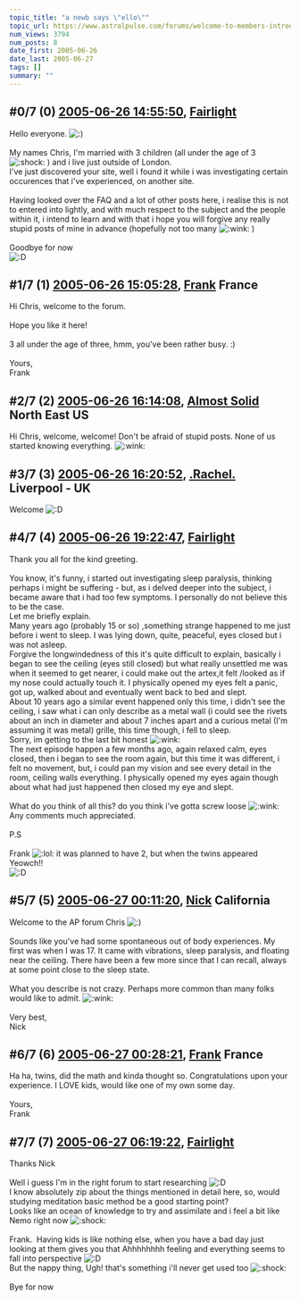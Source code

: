 ```yaml
---
topic_title: "a newb says \"ello\""
topic_url: https://www.astralpulse.com/forums/welcome-to-members-introductions!/a-newb-says-ello
num_views: 3794
num_posts: 8
date_first: 2005-06-26
date_last: 2005-06-27
tags: []
summary: ""
---
```


## \#0/7 (0) [2005-06-26 14:55:50](https://www.astralpulse.com/forums/index.php?msg=168026), [Fairlight](https://www.astralpulse.com/forums/profile/?u=9305)  ##
<section>
Hello everyone.
<img alt=":)" class="smiley" src="https://www.astralpulse.com/forums/Smileys/fugue/smiley.png" title="Smiley"/>
<br>
<br>
My names Chris, I'm married with 3 children (all under the age of 3
<img alt=":shock:" class="smiley" src="https://www.astralpulse.com/forums/Smileys/fugue/shocked.png" title="Shocked"/>
) and i live just outside of London.
<br>
I've just discovered your site, well i found it while i was investigating certain occurences that i've experienced, on another site.
<br>
<br>
Having looked over the FAQ and a lot of other posts here, i realise this is not to entered into lightly, and with much respect to the subject and the people within it, i intend to learn and with that i hope you will forgive any really stupid posts of mine in advance (hopefully not too many
<img alt=":wink:" class="smiley" src="https://www.astralpulse.com/forums/Smileys/fugue/wink.png" title="Wink"/>
)
<br>
<br>
Goodbye for now
<br>
<img alt=":D" class="smiley" src="https://www.astralpulse.com/forums/Smileys/fugue/cheesy.png" title="Cheesy"/>
</section>

## \#1/7 (1) [2005-06-26 15:05:28](https://www.astralpulse.com/forums/index.php?msg=168028), [Frank](https://www.astralpulse.com/forums/profile/?u=359) France ##
<section>
Hi Chris, welcome to the forum.
<br>
<br>
Hope you like it here!
<br>
<br>
3 all under the age of three, hmm, you've been rather busy. :)
<br>
<br>
Yours,
<br>
Frank
</section>

## \#2/7 (2) [2005-06-26 16:14:08](https://www.astralpulse.com/forums/index.php?msg=168033), [Almost Solid](https://www.astralpulse.com/forums/profile/?u=9296) North East US ##
<section>
Hi Chris, welcome, welcome! Don't be afraid of stupid posts. None of us started knowing everything.
<img alt=":wink:" class="smiley" src="https://www.astralpulse.com/forums/Smileys/fugue/wink.png" title="Wink"/>
</section>

## \#3/7 (3) [2005-06-26 16:20:52](https://www.astralpulse.com/forums/index.php?msg=168034), [.Rachel.](https://www.astralpulse.com/forums/profile/?u=8982) Liverpool - UK ##
<section>
Welcome
<img alt=":D" class="smiley" src="https://www.astralpulse.com/forums/Smileys/fugue/cheesy.png" title="Cheesy"/>
</section>

## \#4/7 (4) [2005-06-26 19:22:47](https://www.astralpulse.com/forums/index.php?msg=168074), [Fairlight](https://www.astralpulse.com/forums/profile/?u=9305)  ##
<section>
Thank you all for the kind greeting.
<br>
<br>
You know, it's funny, i started out investigating sleep paralysis, thinking perhaps i might be suffering - but, as i delved deeper into the subject, i became aware that i had too few symptoms. I personally do not believe this to be the case.
<br>
Let me briefly explain.
<br>
Many years ago (probably 15 or so) ,something strange happened to me just before i went to sleep. I was lying down, quite, peaceful, eyes closed but i was not asleep.
<br>
Forgive the longwindedness of this it's quite difficult to explain, basically i began to see the ceiling (eyes still closed) but what really unsettled me was when it seemed to get nearer, i could make out the artex,it felt /looked as if my nose could actually touch it. I physically opened my eyes felt a panic, got up, walked about and eventually went back to bed and slept.
<br>
About 10 years ago a similar event happened only this time, i didn't see the ceiling, i saw what i can only describe as a metal wall (i could see the rivets about an inch in diameter and about 7 inches apart and a curious metal (I'm assuming it was metal) grille, this time though, i fell to sleep.
<br>
Sorry, im getting to the last bit honest
<img alt=":wink:" class="smiley" src="https://www.astralpulse.com/forums/Smileys/fugue/wink.png" title="Wink"/>
<br>
The next episode happen a few months ago, again relaxed calm, eyes closed, then i began to see the room again, but this time it was different, i felt no movement, but, i could pan my vision and see every detail in the room, ceiling walls everything. I physically opened my eyes again though about what had just happened then closed my eye and slept.
<br>
<br>
What do you think of all this? do you think i've gotta screw loose
<img alt=":wink:" class="smiley" src="https://www.astralpulse.com/forums/Smileys/fugue/wink.png" title="Wink"/>
<br>
Any comments much appreciated.
<br>
<br>
P.S
<br>
<br>
Frank
<img alt=":lol:" class="smiley" src="https://www.astralpulse.com/forums/Smileys/fugue/cheesy.png" title="Cheesy"/>
it was planned to have 2, but when the twins appeared Yeowch!!
<br>
<img alt=":D" class="smiley" src="https://www.astralpulse.com/forums/Smileys/fugue/cheesy.png" title="Cheesy"/>
</section>

## \#5/7 (5) [2005-06-27 00:11:20](https://www.astralpulse.com/forums/index.php?msg=168118), [Nick](https://www.astralpulse.com/forums/profile/?u=2080) California ##
<section>
Welcome to the AP forum Chris
<img alt=":)" class="smiley" src="https://www.astralpulse.com/forums/Smileys/fugue/smiley.png" title="Smiley"/>
<br>
<br>
Sounds like you've had some spontaneous out of body experiences. My first was when I was 17. It came with vibrations, sleep paralysis, and floating near the ceiling. There have been a few more since that I can recall, always at some point close to the sleep state.
<br>
<br>
What you describe is not crazy. Perhaps more common than many folks would like to admit.
<img alt=":wink:" class="smiley" src="https://www.astralpulse.com/forums/Smileys/fugue/wink.png" title="Wink"/>
<br>
<br>
Very best,
<br>
Nick
</section>

## \#6/7 (6) [2005-06-27 00:28:21](https://www.astralpulse.com/forums/index.php?msg=168119), [Frank](https://www.astralpulse.com/forums/profile/?u=359) France ##
<section>
Ha ha, twins, did the math and kinda thought so. Congratulations upon your experience. I LOVE kids, would like one of my own some day.
<br>
<br>
Yours,
<br>
Frank
</section>

## \#7/7 (7) [2005-06-27 06:19:22](https://www.astralpulse.com/forums/index.php?msg=168145), [Fairlight](https://www.astralpulse.com/forums/profile/?u=9305)  ##
<section>
Thanks Nick
<br>
<br>
Well i guess I'm in the right forum to start researching
<img alt=":D" class="smiley" src="https://www.astralpulse.com/forums/Smileys/fugue/cheesy.png" title="Cheesy"/>
<br>
I know absolutely zip about the things mentioned in detail here, so, would studying meditation basic method be a good starting point?
<br>
Looks like an ocean of knowledge to try and assimilate and i feel a bit like Nemo right now
<img alt=":shock:" class="smiley" src="https://www.astralpulse.com/forums/Smileys/fugue/shocked.png" title="Shocked"/>
<br>
<br>
Frank.  Having kids is like nothing else, when you have a bad day just looking at them gives you that Ahhhhhhhh feeling and everything seems to fall into perspective
<img alt=":D" class="smiley" src="https://www.astralpulse.com/forums/Smileys/fugue/cheesy.png" title="Cheesy"/>
<br>
But the nappy thing, Ugh! that's something i'll never get used too
<img alt=":shock:" class="smiley" src="https://www.astralpulse.com/forums/Smileys/fugue/shocked.png" title="Shocked"/>
<br>
<br>
Bye for now
</section>